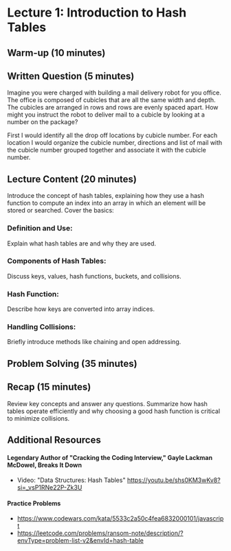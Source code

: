 # Lecture 1: Introduction to Hash Tables

## Warm-up (10 minutes)

## Written Question (5 minutes)

Imagine you were charged with building a mail delivery robot for you office. The office is composed of cubicles that are all the same width and depth. The cubicles are arranged in rows and rows are evenly spaced apart. How might you instruct the robot to deliver mail to a cubicle by looking at a number on the package?

First I would identify all the drop off locations by cubicle number.
For each location I would organize the cubicle number, directions and list of mail with the cubicle number grouped together and associate it with the cubicle number.

## Lecture Content (20 minutes)

Introduce the concept of hash tables, explaining how they use a hash function to compute an index into an array in which an element will be stored or searched. Cover the basics:

### Definition and Use:

Explain what hash tables are and why they are used.

### Components of Hash Tables:

Discuss keys, values, hash functions, buckets, and collisions.

### Hash Function:

Describe how keys are converted into array indices.

### Handling Collisions:

Briefly introduce methods like chaining and open addressing.

## Problem Solving (35 minutes)

## Recap (15 minutes)

Review key concepts and answer any questions. Summarize how hash tables operate efficiently and why choosing a good hash function is critical to minimize collisions.

## Additional Resources

#### Legendary Author of "Cracking the Coding Interview," Gayle Lackman McDowel, Breaks It Down

- Video: "Data Structures: Hash Tables" https://youtu.be/shs0KM3wKv8?si=_vsP1RNe22P-Zk3U

#### Practice Problems

- https://www.codewars.com/kata/5533c2a50c4fea6832000101/javascript
- https://leetcode.com/problems/ransom-note/description/?envType=problem-list-v2&envId=hash-table
